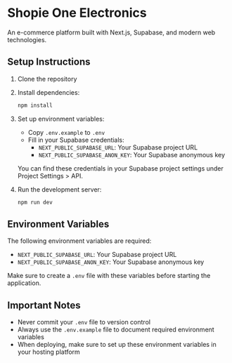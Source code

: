 # Shopie One Electronics

An e-commerce platform built with Next.js, Supabase, and modern web technologies.

## Setup Instructions

1. Clone the repository
2. Install dependencies:
   ```bash
   npm install
   ```

3. Set up environment variables:
   - Copy `.env.example` to `.env`
   - Fill in your Supabase credentials:
     - `NEXT_PUBLIC_SUPABASE_URL`: Your Supabase project URL
     - `NEXT_PUBLIC_SUPABASE_ANON_KEY`: Your Supabase anonymous key
   
   You can find these credentials in your Supabase project settings under Project Settings > API.

4. Run the development server:
   ```bash
   npm run dev
   ```

## Environment Variables

The following environment variables are required:

- `NEXT_PUBLIC_SUPABASE_URL`: Your Supabase project URL
- `NEXT_PUBLIC_SUPABASE_ANON_KEY`: Your Supabase anonymous key

Make sure to create a `.env` file with these variables before starting the application.

## Important Notes

- Never commit your `.env` file to version control
- Always use the `.env.example` file to document required environment variables
- When deploying, make sure to set up these environment variables in your hosting platform
